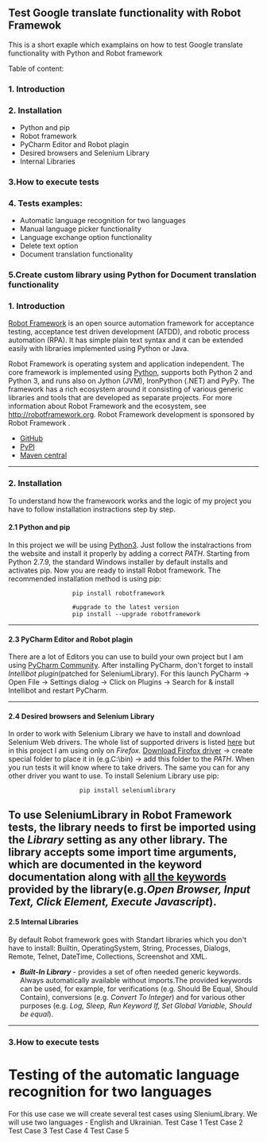 ## Test Google translate functionality with Robot Framewok

This is a short exaple which examplains on how to test Google translate functionality with Python and Robot framework

Table of content:
### 1. Introduction
### 2. Installation
 - Python and pip
 - Robot framework
 - PyCharm Editor and Robot plagin
 - Desired browsers and Selenium Library
 - Internal Libraries
### 3.How to execute tests
### 4. Tests examples:
* Automatic language recognition for two languages
* Manual language picker functionality
* Language exchange option functionality
* Delete text option 
* Document translation functionality
### 5.Create custom library using Python for Document translation functionality


### 1. Introduction
[Robot Framework](http://robotframework.org) is an open source automation framework for acceptance testing, acceptance test driven development (ATDD), and robotic process automation (RPA). It has simple plain text syntax and it can be extended easily with libraries implemented using Python or Java.

Robot Framework is operating system and application independent. The core framework is implemented using [Python](http://python.org.org), supports both Python 2 and Python 3, and runs also on Jython (JVM), IronPython (.NET) and PyPy. The framework has a rich ecosystem around it consisting of various generic libraries and tools that are developed as separate projects. For more information about Robot Framework and the ecosystem, see http://robotframework.org. Robot Framework development is sponsored by Robot Framework .
- [GitHub](http://github.com/robotframework/robotframework)
- [PyPI](http://pypi.python.org/pypi/robotframework)
- [Maven central](http://search.maven.org/#search%7Cga%7C1%7Ca%3Arobotframework)
------------------------------------------------------------	

### 2. Installation

To understand how the framewoork works and the logic of my project you have to follow installation instractions step by step.

#### 2.1 Python and pip

In this project we will be using [Python3](https://www.python.org/downloads/). Just follow the instalractions from the website and install it properly by adding a correct *PATH*. Starting from Python 2.7.9, the standard Windows installer by default installs and activates pip. Now you are ready to install Robot framework. The recommended installation method is using pip: 

                      pip install robotframework
                      
                      #upgrade to the latest version
                      pip install --upgrade robotframework
------------------------------------------------------------	

#### 2.3 PyCharm Editor and Robot plagin

There are a lot of Editors you can use to build your own project but I am using [PyCharm Community](https://www.jetbrains.com/pycharm/download/#section=windows). After installing PyCharm, don't forget to install *Intellibot plugin*(patched for SeleniumLibrary). For this launch PyCharm -> Open File -> Settings dialog -> Click on Plugins -> Search for & install Intellibot and restart PyCharm.

------------------------------------------------------------	

#### 2.4 Desired browsers and Selenium Library

In order to work with Selenium Library we have to install and download Selenium Web drivers. The whole list of supported drivers is listed [here](https://selenium.dev/documentation/en/webdriver/driver_requirements/#quick-reference) but in this project I am using only on *Firefox.* [Download Firofox driver](https://github.com/mozilla/geckodriver/releases) -> create special folder to place it in (e.g.C:\bin) -> add this folder to the *PATH*. When you run tests it will know where to take drivers. The same you can for any other driver you want to use. To install Selenium Library use pip:

                        pip install seleniumlibrary

To use SeleniumLibrary in Robot Framework tests, the library needs to first be imported using the *Library* setting as any other library. The library accepts some import time arguments, which are documented in the keyword documentation along with [all the keywords](https://robotframework.org/SeleniumLibrary/SeleniumLibrary.html) provided by the library(e.g.*Open Browser, Input Text, Click Element, Execute Javascript*).
------------------------------------------------------------	

#### 2.5 Internal Libraries
By default Robot framework goes with Standart libraries which you don't have to install: Builtin, OperatingSystem, String, Processes, Dialogs, Remote, Telnet, DateTime, Collections, Screenshot and XML.
- ***Built-In Library*** - provides a set of often needed generic keywords. Always automatically available without imports.The provided keywords can be used, for example, for verifications (e.g. Should Be Equal, Should Contain), conversions (e.g. *Convert To Integer*) and for various other purposes (e.g. *Log, Sleep, Run Keyword If, Set Global Variable, Should be equal*).
------------------------------------------------------------	

### 3.How to execute tests
# Testing of the automatic language recognition for two languages
For this use case we will create several test cases using SleniumLibrary. We will use two languages - English and Ukrainian.
        Test Case 1 
        Test Case 2
        Test Case 3
        Test Case 4
        Test Case 5


















